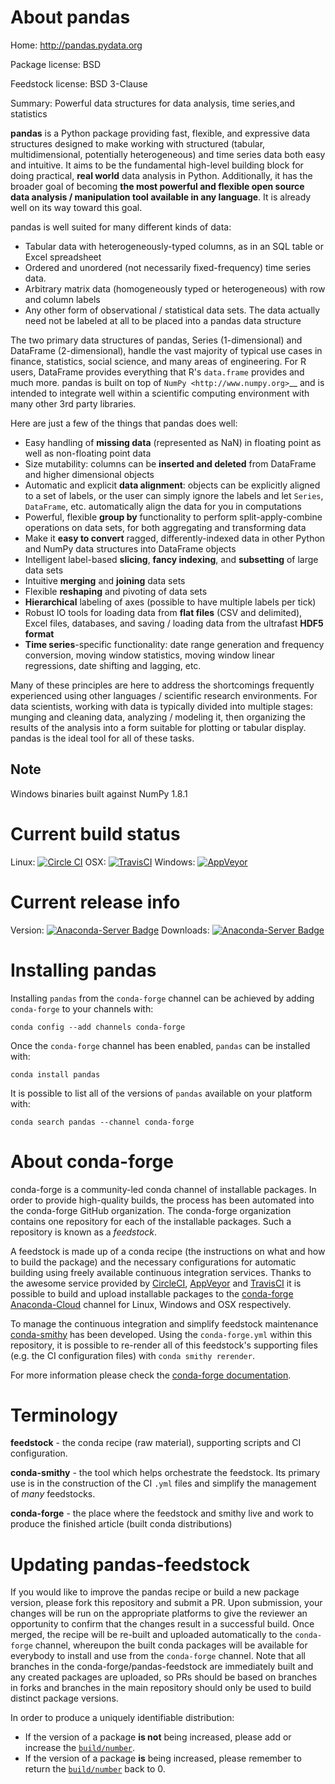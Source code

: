 About pandas
============

Home: http://pandas.pydata.org

Package license: BSD

Feedstock license: BSD 3-Clause

Summary: Powerful data structures for data analysis, time series,and statistics

**pandas** is a Python package providing fast, flexible, and expressive data
structures designed to make working with structured (tabular, multidimensional,
potentially heterogeneous) and time series data both easy and intuitive. It
aims to be the fundamental high-level building block for doing practical,
**real world** data analysis in Python. Additionally, it has the broader goal
of becoming **the most powerful and flexible open source data analysis /
manipulation tool available in any language**. It is already well on its way
toward this goal.

pandas is well suited for many different kinds of data:

  - Tabular data with heterogeneously-typed columns, as in an SQL table or
    Excel spreadsheet
  - Ordered and unordered (not necessarily fixed-frequency) time series data.
  - Arbitrary matrix data (homogeneously typed or heterogeneous) with row and
    column labels
  - Any other form of observational / statistical data sets. The data actually
    need not be labeled at all to be placed into a pandas data structure

The two primary data structures of pandas, Series (1-dimensional) and DataFrame
(2-dimensional), handle the vast majority of typical use cases in finance,
statistics, social science, and many areas of engineering. For R users,
DataFrame provides everything that R's ``data.frame`` provides and much
more. pandas is built on top of `NumPy <http://www.numpy.org>`__ and is
intended to integrate well within a scientific computing environment with many
other 3rd party libraries.

Here are just a few of the things that pandas does well:

  - Easy handling of **missing data** (represented as NaN) in floating point as
    well as non-floating point data
  - Size mutability: columns can be **inserted and deleted** from DataFrame and
    higher dimensional objects
  - Automatic and explicit **data alignment**: objects can be explicitly
    aligned to a set of labels, or the user can simply ignore the labels and
    let `Series`, `DataFrame`, etc. automatically align the data for you in
    computations
  - Powerful, flexible **group by** functionality to perform
    split-apply-combine operations on data sets, for both aggregating and
    transforming data
  - Make it **easy to convert** ragged, differently-indexed data in other
    Python and NumPy data structures into DataFrame objects
  - Intelligent label-based **slicing**, **fancy indexing**, and **subsetting**
    of large data sets
  - Intuitive **merging** and **joining** data sets
  - Flexible **reshaping** and pivoting of data sets
  - **Hierarchical** labeling of axes (possible to have multiple labels per
    tick)
  - Robust IO tools for loading data from **flat files** (CSV and delimited),
    Excel files, databases, and saving / loading data from the ultrafast **HDF5
    format**
  - **Time series**-specific functionality: date range generation and frequency
    conversion, moving window statistics, moving window linear regressions,
    date shifting and lagging, etc.

Many of these principles are here to address the shortcomings frequently
experienced using other languages / scientific research environments. For data
scientists, working with data is typically divided into multiple stages:
munging and cleaning data, analyzing / modeling it, then organizing the results
of the analysis into a form suitable for plotting or tabular display. pandas is
the ideal tool for all of these tasks.

Note
----
Windows binaries built against NumPy 1.8.1




Current build status
====================

Linux: [![Circle CI](https://circleci.com/gh/conda-forge/pandas-feedstock.svg?style=shield)](https://circleci.com/gh/conda-forge/pandas-feedstock)
OSX: [![TravisCI](https://travis-ci.org/conda-forge/pandas-feedstock.svg?branch=master)](https://travis-ci.org/conda-forge/pandas-feedstock)
Windows: [![AppVeyor](https://ci.appveyor.com/api/projects/status/github/conda-forge/pandas-feedstock?svg=True)](https://ci.appveyor.com/project/conda-forge/pandas-feedstock/branch/master)

Current release info
====================
Version: [![Anaconda-Server Badge](https://anaconda.org/conda-forge/pandas/badges/version.svg)](https://anaconda.org/conda-forge/pandas)
Downloads: [![Anaconda-Server Badge](https://anaconda.org/conda-forge/pandas/badges/downloads.svg)](https://anaconda.org/conda-forge/pandas)

Installing pandas
=================

Installing `pandas` from the `conda-forge` channel can be achieved by adding `conda-forge` to your channels with:

```
conda config --add channels conda-forge
```

Once the `conda-forge` channel has been enabled, `pandas` can be installed with:

```
conda install pandas
```

It is possible to list all of the versions of `pandas` available on your platform with:

```
conda search pandas --channel conda-forge
```


About conda-forge
=================

conda-forge is a community-led conda channel of installable packages.
In order to provide high-quality builds, the process has been automated into the
conda-forge GitHub organization. The conda-forge organization contains one repository
for each of the installable packages. Such a repository is known as a *feedstock*.

A feedstock is made up of a conda recipe (the instructions on what and how to build
the package) and the necessary configurations for automatic building using freely
available continuous integration services. Thanks to the awesome service provided by
[CircleCI](https://circleci.com/), [AppVeyor](http://www.appveyor.com/)
and [TravisCI](https://travis-ci.org/) it is possible to build and upload installable
packages to the [conda-forge](https://anaconda.org/conda-forge)
[Anaconda-Cloud](http://docs.anaconda.org/) channel for Linux, Windows and OSX respectively.

To manage the continuous integration and simplify feedstock maintenance
[conda-smithy](http://github.com/conda-forge/conda-smithy) has been developed.
Using the ``conda-forge.yml`` within this repository, it is possible to re-render all of
this feedstock's supporting files (e.g. the CI configuration files) with ``conda smithy rerender``.

For more information please check the [conda-forge documentation](https://conda-forge.org/docs/).

Terminology
===========

**feedstock** - the conda recipe (raw material), supporting scripts and CI configuration.

**conda-smithy** - the tool which helps orchestrate the feedstock.
                   Its primary use is in the construction of the CI ``.yml`` files
                   and simplify the management of *many* feedstocks.

**conda-forge** - the place where the feedstock and smithy live and work to
                  produce the finished article (built conda distributions)


Updating pandas-feedstock
=========================

If you would like to improve the pandas recipe or build a new
package version, please fork this repository and submit a PR. Upon submission,
your changes will be run on the appropriate platforms to give the reviewer an
opportunity to confirm that the changes result in a successful build. Once
merged, the recipe will be re-built and uploaded automatically to the
`conda-forge` channel, whereupon the built conda packages will be available for
everybody to install and use from the `conda-forge` channel.
Note that all branches in the conda-forge/pandas-feedstock are
immediately built and any created packages are uploaded, so PRs should be based
on branches in forks and branches in the main repository should only be used to
build distinct package versions.

In order to produce a uniquely identifiable distribution:
 * If the version of a package **is not** being increased, please add or increase
   the [``build/number``](http://conda.pydata.org/docs/building/meta-yaml.html#build-number-and-string).
 * If the version of a package **is** being increased, please remember to return
   the [``build/number``](http://conda.pydata.org/docs/building/meta-yaml.html#build-number-and-string)
   back to 0.